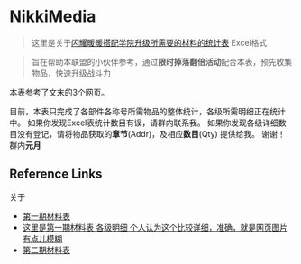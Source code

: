 # NikkiMedia

>这里是关于[闪耀暖暖搭配学院升级所需要的材料的统计表](https://github.com/Furret2018/NikkiMedia/blob/master/%E9%97%AA%E8%80%80%E6%9A%96%E6%9A%96.xlsx) Excel格式

>旨在帮助本联盟的小伙伴参考，通过**限时掉落翻倍活动**配合本表，预先收集物品，快速升级战斗力

本表参考了文末的3个网页。

目前，本表只完成了各部件各称号所需物品的整体统计，各级所需明细正在统计中。
如果你发现Excel表统计数目有误，请群内联系我。
如果你发现各级详细数目没有登记，请将物品获取的**章节**(Addr)，及相应**数目**(Qty) 提供给我。
谢谢！
群内**元月**






Reference Links
---------------
关于
- [第一期材料表](https://baijiahao.baidu.com/s?id=1642283012403742712&wfr=spider&for=pc)
- [这里是第一期材料表 各级明细 个人认为这个比较详细，准确，就是网页图片有点儿模糊](https://www.9k9k.com/shouyou/syll_135060.html)
- [第二期材料表](http://www.gamedog.cn/games/a/2765264.html)


